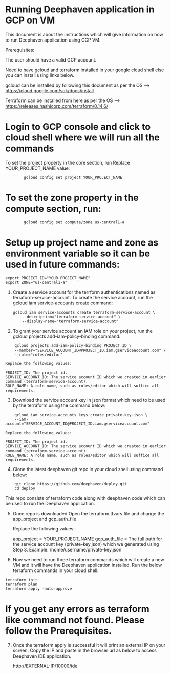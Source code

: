 #  Running Deephaven application in GCP on VM

This document is about the instructions which will give information on how to run Deephaven application using GCP VM.

Prerequisites:

The user should have a valid GCP account.

Need to have gcloud and terraform installed in your google cloud shell else you can install using links below.

gcloud can be installed by following this document as per the OS --> https://cloud.google.com/sdk/docs/install

Terraform can be installed from here as per the OS --> https://releases.hashicorp.com/terraform/0.14.6/


# Login to GCP console and click to cloud shell where we will run all the commands

   To set the project property in the core section, run Replace YOUR_PROJECT_NAME value:

```
        gcloud config set project YOUR_PROJECT_NAME
```

# To set the zone property in the compute section, run:

```
        gcloud config set compute/zone us-central1-a
```

# Setup up project name and zone as environment variable so it can be used in future commands:

```
export PROJECT_ID="YOUR_PROJECT_NAME"
export ZONE="us-central1-a"
```


1) Create a service account for the terrform authentications named as terraform-service-account.
   To create the service account, run the gcloud iam service-accounts create command:

    ```
    gcloud iam service-accounts create terraform-service-account \
        --description="terraform-service-account" \
        --display-name="terraform-service-account"
    ```

2) To grant your service account an IAM role on your project, run the gcloud projects add-iam-policy-binding command:

```
    gcloud projects add-iam-policy-binding PROJECT_ID \
    --member="SERVICE_ACCOUNT_ID@PROJECT_ID.iam.gserviceaccount.com" \
    --role="roles/editor"
```

    Replace the following values:

    PROJECT_ID: The project id.
    SERVICE_ACCOUNT_ID: The service account ID which we created in earlier command (terraform-service-account).
    ROLE_NAME: A role name, such as roles/editor which will suffice all requirements.


3) Download the service account key in json format which need to be used by the terraform using the command below:

```
    gcloud iam service-accounts keys create private-key.json \
    --iam-account="SERVICE_ACCOUNT_ID@PROJECT_ID.iam.gserviceaccount.com"
```

    Replace the following values:

    PROJECT_ID: The project id.
    SERVICE_ACCOUNT_ID: The service account ID which we created in earlier command (terraform-service-account).
    ROLE_NAME: A role name, such as roles/editor which will suffice all requirements.

4) Clone the latest deephaven git repo in your cloud shell using command below:

```
    git clone https://github.com/deephaven/deploy.git
    cd deploy
```

This repo consists of terraform code along with deephaven code which can be used to run the Deephaven application.


5) Once repo is downloaded Open the terraform.tfvars file and change the app_project and gcp_auth_file

   Replace the following values:

   app_project = YOUR_PROJECT_NAME
   gcp_auth_file = The full path for the service account key (private-key.json) which we generated using Step 3.
                  Example: /home/username/private-key.json


6) Now we need to run three terraform commands which will create a new VM and it will have the Deephaven application installed.
   Run the below terraform commands in your cloud shell:

 ```
 terraform init
 terraform plan
 terraform apply -auto-approve
 ```


# If you get any errors as terraform like command not found. Please follow the Prerequisites.


 7) Once the terraform apply is successful it will print an external IP on your screen.
    Copy the IP and paste in the browser url as below to access Deephaven IDE application.

    http://EXTERNAL-IP/10000/ide
